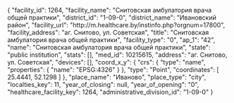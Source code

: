 {
    "facility_id": 1264,
    "facility_name": "Снитовская амбулатория врача общей практики",
    "district_id": "1-09-0",
    "district_name": "Ивановский район",
    "facility_url": "http:\/\/m.healthcare.by\/instinfo.php?orgnum=17800",
    "facility_address": "аг. Снитово, ул. Советская",
    "title": "Снитовская амбулатория врача общей практики",
    "facility_type": "0",
    "ap_1": "42",
    "name": "Снитовская амбулатория врача общей практики",
    "state": "public institution",
    "stats": [],
    "med_id": 10215615,
    "address": "аг. Снитово, ул. Советская",
    "devices": [],
    "coord_x_y": {
        "crs": {
            "type": "name",
            "properties": {
                "name": "EPSG:4326"
            }
        },
        "type": "Point",
        "coordinates": [
            25.4441,
            52.1298
        ]
    },
    "place_name": "Иваново",
    "place_type": "city",
    "localties_key": 11,
    "year_of_closing": null,
    "year_of_opening": "0",
    "healthcare_facility_key": 1264,
    "administrative_division_id": "1-09-0"
}